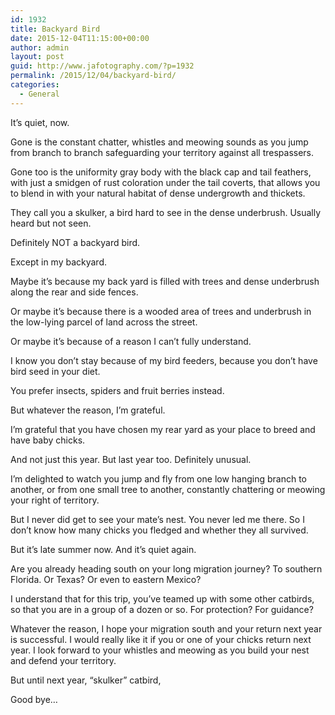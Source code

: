 ```yaml
---
id: 1932
title: Backyard Bird
date: 2015-12-04T11:15:00+00:00
author: admin
layout: post
guid: http://www.jafotography.com/?p=1932
permalink: /2015/12/04/backyard-bird/
categories:
  - General
---
```

It&#8217;s quiet, now.

Gone is the constant chatter, whistles and meowing sounds as you jump from branch to branch safeguarding your territory against all trespassers.

Gone too is the uniformity gray body with the black cap and tail feathers, with just a smidgen of rust coloration under the tail coverts, that allows you to blend in with your natural habitat of dense undergrowth and thickets.

They call you a skulker, a bird hard to see in the dense underbrush. Usually heard but not seen.

Definitely NOT a backyard bird.

Except in my backyard.

Maybe it&#8217;s because my back yard is filled with trees and dense underbrush along the rear and side fences.

Or maybe it&#8217;s because there is a wooded area of trees and underbrush in the low-lying parcel of land across the street.

Or maybe it&#8217;s because of a reason I can&#8217;t fully understand.

I know you don&#8217;t stay because of my bird feeders, because you don&#8217;t have bird seed in your diet.

You prefer insects, spiders and fruit berries instead.

But whatever the reason, I&#8217;m grateful.

I&#8217;m grateful that you have chosen my rear yard as your place to breed and have baby chicks.

And not just this year. But last year too. Definitely unusual.

I&#8217;m delighted to watch you jump and fly from one low hanging branch to another, or from one small tree to another, constantly chattering or meowing your right of territory.

But I never did get to see your mate&#8217;s nest. You never led me there. So I don&#8217;t know how many chicks you fledged and whether they all survived.

But it&#8217;s late summer now. And it&#8217;s quiet again.

Are you already heading south on your long migration journey? To southern Florida. Or Texas? Or even to eastern Mexico?

I understand that for this trip, you&#8217;ve teamed up with some other catbirds, so that you are in a group of a dozen or so. For protection? For guidance?

Whatever the reason, I hope your migration south and your return next year is successful. I would really like it if you or one of your chicks return next year. I look forward to your whistles and meowing as you build your nest and defend your territory.

But until next year, &#8220;skulker&#8221; catbird,

Good bye&#8230;